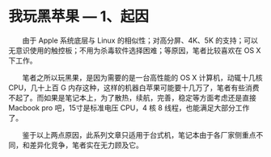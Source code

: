 # 我玩黑苹果 — 1、起因
&nbsp;&nbsp;&nbsp;&nbsp;&nbsp;&nbsp;&nbsp;由于 Apple 系统底层与 Linux 的相似性；对高分屏、4K、5K 的支持；可以无意识使用的触控板；不用为杀毒软件选择困难；等原因，笔者比较喜欢在 OS X 下工作。<br/>

&nbsp;&nbsp;&nbsp;&nbsp;&nbsp;&nbsp;&nbsp;笔者之所以玩黑果，是因为需要的是一台高性能的 OS X 计算机，动辄十几核 CPU，几十上百 G 内存这种，这样的机器白苹果可能要十几万了，笔者有些消费不起了。而如果是笔记本上，为了散热，续航，完善，稳定等方面考虑还是直接 Macbook pro 吧，15寸是标准电压 CPU，4 核 8 线程，也能满足大部分工作了。<br/>

&nbsp;&nbsp;&nbsp;&nbsp;&nbsp;&nbsp;&nbsp;鉴于以上两点原因，此系列文章只适用于台式机，笔记本由于各厂家侧重点不同，和差异化竞争，笔者实在无力顾及它。<br/>














